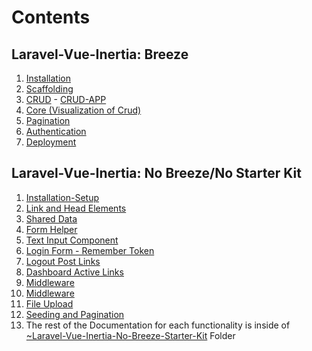 # Contents

## Laravel-Vue-Inertia: Breeze
1. [Installation](./INSTALLATION.md)
2. [Scaffolding](./1-laravel11-vue3js-inertia-breeze-scaffolding/)
3. [CRUD](./CRUD.md) - [CRUD-APP](./2-L11V3IB-Crud/)
4. [Core (Visualization of Crud)](./CORE.md)
5. [Pagination](./PAGINATION.md)
6. [Authentication](./AUTHENTICATION.md)
7. [Deployment](./DEPLOYMENT.md)

## Laravel-Vue-Inertia: No Breeze/No Starter Kit

1. [Installation-Setup](./~Laravel-Vue-Inertia-No-Breeze-Starter-Kit/INSTALLATION-SETUP.md)
2. [Link and Head Elements](./~Laravel-Vue-Inertia-No-Breeze-Starter-Kit/LINK-HEAD-ELEMENTS.md)
3. [Shared Data](./~Laravel-Vue-Inertia-No-Breeze-Starter-Kit/SHARED-DATA.md)
4. [Form Helper](./~Laravel-Vue-Inertia-No-Breeze-Starter-Kit/FORM-HELPER.md)
5. [Text Input Component](./~Laravel-Vue-Inertia-No-Breeze-Starter-Kit/TEXT-INPUT-COMPONENT.md)
6. [Login Form - Remember Token](./~Laravel-Vue-Inertia-No-Breeze-Starter-Kit/LOGIN-FORM.md)
7. [Logout Post Links](./~Laravel-Vue-Inertia-No-Breeze-Starter-Kit/LOGOUT-POST-LINKS.md)
8. [Dashboard Active Links](./~Laravel-Vue-Inertia-No-Breeze-Starter-Kit/DASHBOARD-ACTIVE-LINKS.md)
9. [Middleware](./~Laravel-Vue-Inertia-No-Breeze-Starter-Kit/MIDDLEWARE.md)
10. [Middleware](./~Laravel-Vue-Inertia-No-Breeze-Starter-Kit/MIDDLEWARE.md)
11. [File Upload](./~Laravel-Vue-Inertia-No-Breeze-Starter-Kit/FILE-UPLOAD.md)
12. [Seeding and Pagination](./~Laravel-Vue-Inertia-No-Breeze-Starter-Kit/SEEDING-PAGINATION.md)
13. The rest of the Documentation for each functionality 
is inside of [~Laravel-Vue-Inertia-No-Breeze-Starter-Kit](./~Laravel-Vue-Inertia-No-Breeze-Starter-Kit/) Folder